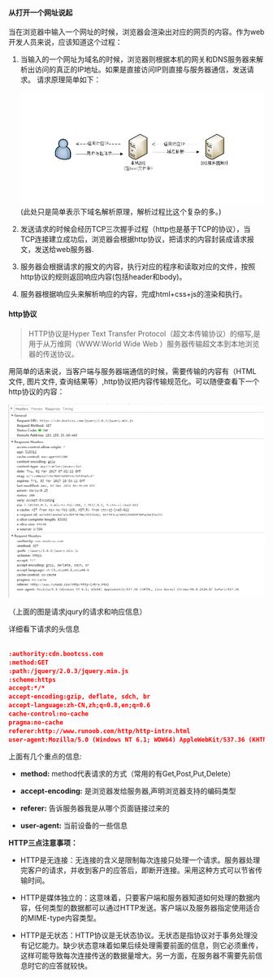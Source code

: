 #### 从打开一个网址说起

当在浏览器中输入一个网址的时候，浏览器会渲染出对应的网页的内容。作为web开发人员来说，应该知道这个过程：

1. 当输入的一个网址为域名的时候，浏览器则根据本机的网关和DNS服务器来解析出访问的真正的IP地址。如果是直接访问IP则直接与服务器通信，发送请求。 请求原理简单如下：

   ![DNS请求原理](/assets/DNS请求原理.png)  
   \(此处只是简单表示下域名解析原理，解析过程比这个复杂的多。\)

2. 发送请求的时候会经历TCP三次握手过程（http也是基于TCP的协议），当TCP连接建立成功后，浏览器会根据http协议，把请求的内容封装成请求报文，发送给web服务器.

1. 服务器会根据请求的报文的内容，执行对应的程序和读取对应的文件，按照http协议的规则返回响应内容\(包括header和body\)。    

1. 服务器根据响应头来解析响应的内容，完成html+css+js的渲染和执行。

#### http协议

> HTTP协议是Hyper Text Transfer Protocol（超文本传输协议）的缩写,是用于从万维网（WWW:World Wide Web ）服务器传输超文本到本地浏览器的传送协议。

用简单的话来说，当客户端与服务器端通信的时候，需要传输的内容有（HTML 文件, 图片文件, 查询结果等）,http协议把内容传输规范化。可以随便查看下一个http协议的内容：

 ![请求jquery](/assets/jquery请求.png)       
 
 （上面的图是请求jqury的请求和响应信息）
 
 详细看下请求的头信息      
 
 ``` json
 
:authority:cdn.bootcss.com
:method:GET
:path:/jquery/2.0.3/jquery.min.js
:scheme:https
accept:*/*
accept-encoding:gzip, deflate, sdch, br
accept-language:zh-CN,zh;q=0.8,en;q=0.6
cache-control:no-cache
pragma:no-cache
referer:http://www.runoob.com/http/http-intro.html
user-agent:Mozilla/5.0 (Windows NT 6.1; WOW64) AppleWebKit/537.36 (KHTML, like Gecko) Chrome/56.0.2924.87 Safari/537.36    

 ```    
 
 上面有几个重点的信息:    
 
 - **method:**  method代表请求的方式（常用的有Get,Post,Put,Delete）    
 
 - **accept-encoding:**  是浏览器发给服务器,声明浏览器支持的编码类型    
 
 - **referer:** 告诉服务器我是从哪个页面链接过来的     
 
 - **user-agent:** 当前设备的一些信息
 

**HTTP三点注意事项：**

* HTTP是无连接：无连接的含义是限制每次连接只处理一个请求。服务器处理完客户的请求，并收到客户的应答后，即断开连接。采用这种方式可以节省传输时间。

* HTTP是媒体独立的：这意味着，只要客户端和服务器知道如何处理的数据内容，任何类型的数据都可以通过HTTP发送。客户端以及服务器指定使用适合的MIME-type内容类型。

* HTTP是无状态：HTTP协议是无状态协议。无状态是指协议对于事务处理没有记忆能力。缺少状态意味着如果后续处理需要前面的信息，则它必须重传，这样可能导致每次连接传送的数据量增大。另一方面，在服务器不需要先前信息时它的应答就较快。



